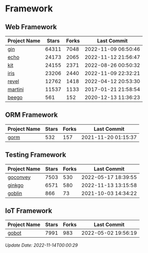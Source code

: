 # Framework

## Web Framework
| Project Name | Stars | Forks | Last Commit |
| ------------ | ----- | ----- | ----------- |
| [gin](https://github.com/gin-gonic/gin) | 64311 | 7048 | 2022-11-09 06:50:46 |
| [echo](https://github.com/labstack/echo) | 24173 | 2065 | 2022-11-12 21:56:47 |
| [kit](https://github.com/go-kit/kit) | 24155 | 2371 | 2022-08-26 00:50:32 |
| [iris](https://github.com/kataras/iris) | 23206 | 2440 | 2022-11-09 22:32:21 |
| [revel](https://github.com/revel/revel) | 12762 | 1418 | 2022-04-12 20:53:30 |
| [martini](https://github.com/go-martini/martini) | 11537 | 1133 | 2017-01-21 21:58:54 |
| [beego](https://github.com/astaxie/beego) | 561 | 152 | 2020-12-13 11:36:23 |

## ORM Framework
| Project Name | Stars | Forks | Last Commit |
| ------------ | ----- | ----- | ----------- |
| [gorm](https://github.com/jinzhu/gorm) | 532 | 157 | 2021-11-20 01:15:37 |

## Testing Framework
| Project Name | Stars | Forks | Last Commit |
| ------------ | ----- | ----- | ----------- |
| [goconvey](https://github.com/smartystreets/goconvey) | 7503 | 530 | 2022-05-17 18:39:55 |
| [ginkgo](https://github.com/onsi/ginkgo) | 6571 | 580 | 2022-11-13 13:15:58 |
| [goblin](https://github.com/franela/goblin) | 866 | 73 | 2021-10-03 14:34:22 |

## IoT Framework
| Project Name | Stars | Forks | Last Commit |
| ------------ | ----- | ----- | ----------- |
| [gobot](https://github.com/hybridgroup/gobot) | 7991 | 983 | 2022-05-02 19:56:19 |

*Update Date: 2022-11-14T00:00:29*